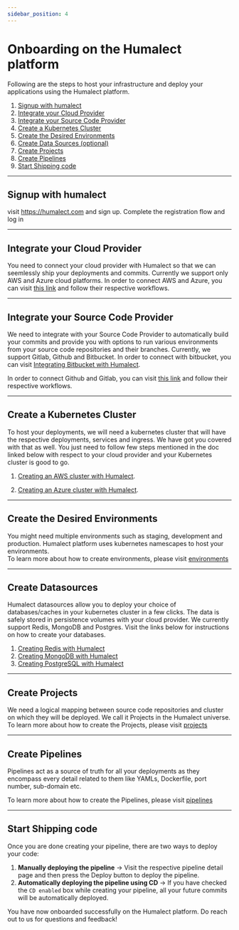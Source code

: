 ```yaml
---
sidebar_position: 4
---
```


# Onboarding on the Humalect platform

Following are the steps to host your infrastructure and deploy your applications using the Humalect platform.

1. [Signup with humalect](#signup-with-humalect)
2. [Integrate your Cloud Provider](#integrate-your-cloud-provider)
3. [Integrate your Source Code Provider](#integrate-your-source-code-provider)
4. [Create a Kubernetes Cluster](#create-a-kubernetes-cluster)
5. [Create the Desired Environments](#create-the-desired-environments)
6. [Create Data Sources (optional)](#create-data-sources)
7. [Create Projects](#create-projects)
8. [Create Pipelines](#create-pipelines)
9. [Start Shipping code](#start-shipping-code)


---
## Signup with humalect

visit https://humalect.com and sign up. Complete the registration flow and log in

---
## Integrate your Cloud Provider

You need to connect your cloud provider with Humalect so that we can seemlessly ship your deployments and commits. Currently we support only AWS and Azure cloud platforms. In order to connect AWS and Azure, you can visit [this link](https://console.humalect.com/user/integrations) and follow their respective workflows.

---
## Integrate your Source Code Provider

We need to integrate with your Source Code Provider to automatically build your commits and provide you with options to run various environments from your source code repositories and their branches. Currently, we support Gitlab, Github and Bitbucket. In order to connect with bitbucket, you can visit  [Integrating Bitbucket with Humalect](./../docs/Integrations/Bitbucket).
<!-- TODO
2. [Integrating Gitlab with Humalect](to-be-added).
3. [Integrating Github with Humalect](to-be-added). -->
In order to connect Github and Gitlab, you can visit [this link](https://console.humalect.com/user/integrations) and follow their respective workflows.

---
## Create a Kubernetes Cluster
To host your deployments, we will need a kubernetes cluster that will have the respective deployments, services and ingress. We have got you covered with that as well. You just need to follow few steps mentioned in the doc linked below with respect to your cloud provider and your Kubernetes cluster is good to go.

1. [Creating an AWS cluster with Humalect](./../docs/Clusters/create-an-AWS-cluster).

2. [Creating an Azure cluster with Humalect](./../docs/Clusters/create-an-Azure-cluster).


---
## Create the Desired Environments
You might need multiple environments such as staging, development and production. Humalect platform uses kubernetes namescapes to host your environments.  
To learn more about how to create environments, please visit [environments](./../docs/Environments/Overview)


---
## Create Datasources
Humalect datasources allow you to deploy your choice of databases/caches in your kubernetes cluster in a few clicks. The data is safely stored in persistence volumes with your cloud provider. We currently support Redis, MongoDB and Postgres.
Visit the links below for instructions on how to create your databases.

1. [Creating Redis with Humalect](./../docs/Datasources/Redis)
2. [Creating MongoDB with Humalect](./../docs/Datasources/MongoDB)
3. [Creating PostgreSQL with Humalect](./../docs/Datasources/Postgres)
---
## Create Projects
We need a logical mapping between source code repositories and cluster on which they will be deployed. We call it Projects in the Humalect universe.
To learn more about how to create the Projects, please visit [projects](./../docs/projects/overview)

---
## Create Pipelines
Pipelines act as a source of truth for all your deployments as they encompass every detail related to them like YAMLs, Dockerfile, port number, sub-domain etc.

To learn more about how to create the Pipelines, please visit [pipelines](./../docs/Pipelines/overview)


---
## Start Shipping code
Once you are done creating your pipeline, there are two ways to deploy your code:
1. **Manually deploying the pipeline** -> Visit the respective pipeline detail page and then press the Deploy button to deploy the pipeline.
2. **Automatically deploying the pipeline using CD** -> If you have checked the `CD enabled` box while creating your pipeline, all your future commits will be automatically deployed.

You have now onboarded successfully on the Humalect platform. Do reach out to us for questions and feedback!
